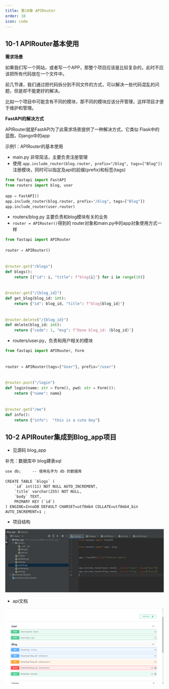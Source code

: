 ```yaml
---
title: 第10章 APIRouter
order: 10
icon: code
---
```


## 10-1 APIRouter基本使用

**需求场景**

如果我们写一个网站，或者写一个APP，那整个项目应该是比较复杂的，此时不应该把所有代码放在一个文件中。

前几节课，我们通过把代码拆分到不同文件的方式，可以解决一些代码混乱的问题，但是却不能更好的解决。

比如一个项目中可能含有不同的模块，那不同的模块应该分开管理，这样项目才便于维护和管理。



**FastAPI的解决方式**

APIRouter就是FastAPI为了此需求场景提供了一种解决方式，它类似 Flask中的蓝图，Django中的app



示例1：APIRouter的基本使用

- main.py 非常简洁，主要负责注册管理
- 使用 `app.include_router(blog.router, prefix="/blog", tags=["Blog"])` 注册模块，同时可以指定及api的前缀(prefix)和标签(tags)

~~~python
from fastapi import FastAPI
from routers import blog, user

app = FastAPI()
app.include_router(blog.router, prefix="/blog", tags=["Blog"])
app.include_router(user.router)
~~~

- routers/blog.py 主要负责和blog模块有关的业务
- `router = APIRouter()`得到的 router对象和main.py中的app对象使用方式一样

~~~python
from fastapi import APIRouter

router = APIRouter()


@router.get("/blogs")
def blogs():
    return [{"id": i, "title": f"blog{i}"} for i in range(10)]


@router.get("/{blog_id}")
def get_blog(blog_id: int):
    return {"id": blog_id, "title": f"blog{blog_id}"}


@router.delete("/{blog_id}")
def delete(blog_id: int):
    return {"code": 1, "msg": f"Done blog_id: {blog_id}"}
~~~



- routers/user.py，负责和用户相关的模块

~~~python
from fastapi import APIRouter, Form


router = APIRouter(tags=["User"], prefix="/user")


@router.post("/login")
def login(name: str = Form(), pwd: str = Form()):
    return {"name": name}


@router.get("/me")
def info():
    return {"info":  "this is a cute boy"}
~~~







## 10-2 APIRouter集成到Blog_app项目

- 见源码 blog_app

补充：数据库中 blog建表sql

~~~mysql
use db;		-- 使用名字为 db 的数据库

CREATE TABLE `blogs` (
    `id` int(11) NOT NULL AUTO_INCREMENT,
    `title` varchar(255) NOT NULL,
    `body` TEXT,
    PRIMARY KEY (`id`)
) ENGINE=InnoDB DEFAULT CHARSET=utf8mb4 COLLATE=utf8mb4_bin AUTO_INCREMENT=1 ;
~~~

- 项目结构

![image-20220730151232306](/assets/fastapi-pic/chapter10.assets/image-20220730151232306.png)

- api文档

![image-20220730151127863](/assets/fastapi-pic/chapter10.assets/image-20220730151127863.png)

